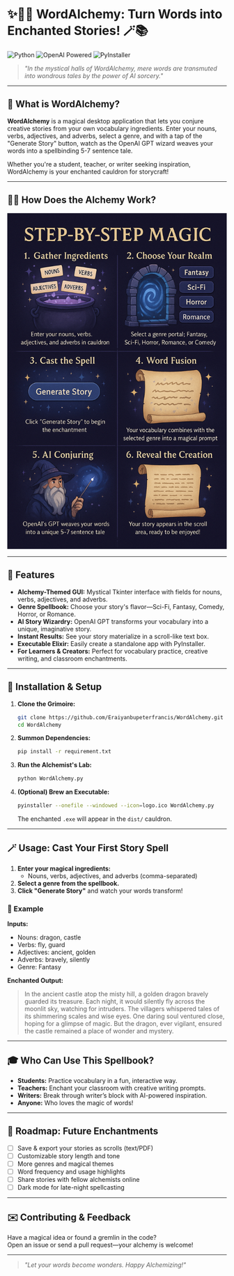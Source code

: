 # ✨🧙‍♂️ WordAlchemy: Turn Words into Enchanted Stories! 🪄📚


![Python](https://img.shields.io/badge/Python-3.11%2B-blue)
![OpenAI Powered](https://img.shields.io/badge/AI-OpenAI_GPT-ff69b4)
![PyInstaller](https://img.shields.io/badge/Build-PyInstaller-4B8BBE)

> *"In the mystical halls of WordAlchemy, mere words are transmuted into wondrous tales by the power of AI sorcery."*

---

## 🧪 What is WordAlchemy?

**WordAlchemy** is a magical desktop application that lets you conjure creative stories from your own vocabulary ingredients. Enter your nouns, verbs, adjectives, and adverbs, select a genre, and with a tap of the "Generate Story" button, watch as the OpenAI GPT wizard weaves your words into a spellbinding 5-7 sentence tale.

Whether you're a student, teacher, or writer seeking inspiration, WordAlchemy is your enchanted cauldron for storycraft!

---

## 🧙‍♀️ How Does the Alchemy Work?

![Step-by-step magic workflow](./Step-by-step_magic_850x1300.png)


---

## 🏺 Features

- **Alchemy-Themed GUI:** Mystical Tkinter interface with fields for nouns, verbs, adjectives, and adverbs.
- **Genre Spellbook:** Choose your story's flavor—Sci-Fi, Fantasy, Comedy, Horror, or Romance.
- **AI Story Wizardry:** OpenAI GPT transforms your vocabulary into a unique, imaginative story.
- **Instant Results:** See your story materialize in a scroll-like text box.
- **Executable Elixir:** Easily create a standalone app with PyInstaller.
- **For Learners & Creators:** Perfect for vocabulary practice, creative writing, and classroom enchantments.

---

## 🧰 Installation & Setup

1. **Clone the Grimoire:**
   ```sh
   git clone https://github.com/Eraiyanbupeterfrancis/WordAlchemy.git
   cd WordAlchemy
   ```

2. **Summon Dependencies:**
   ```sh
   pip install -r requirement.txt
   ```

3. **Run the Alchemist's Lab:**
   ```sh
   python WordAlchemy.py
   ```

4. **(Optional) Brew an Executable:**
   ```sh
   pyinstaller --onefile --windowed --icon=logo.ico WordAlchemy.py
   ```
   The enchanted `.exe` will appear in the `dist/` cauldron.

----

## 🪄 Usage: Cast Your First Story Spell

1. **Enter your magical ingredients:**  
   - Nouns, verbs, adjectives, and adverbs (comma-separated)
2. **Select a genre from the spellbook.**
3. **Click "Generate Story"** and watch your words transform!

### 📝 Example

**Inputs:**
- Nouns: dragon, castle
- Verbs: fly, guard
- Adjectives: ancient, golden
- Adverbs: bravely, silently
- Genre: Fantasy

**Enchanted Output:**
> In the ancient castle atop the misty hill, a golden dragon bravely guarded its treasure. Each night, it would silently fly across the moonlit sky, watching for intruders. The villagers whispered tales of its shimmering scales and wise eyes. One daring soul ventured close, hoping for a glimpse of magic. But the dragon, ever vigilant, ensured the castle remained a place of wonder and mystery.

---

## 🎓 Who Can Use This Spellbook?

- **Students:** Practice vocabulary in a fun, interactive way.
- **Teachers:** Enchant your classroom with creative writing prompts.
- **Writers:** Break through writer’s block with AI-powered inspiration.
- **Anyone:** Who loves the magic of words!

---

## 🔮 Roadmap: Future Enchantments

- [ ] Save & export your stories as scrolls (text/PDF)
- [ ] Customizable story length and tone
- [ ] More genres and magical themes
- [ ] Word frequency and usage highlights
- [ ] Share stories with fellow alchemists online
- [ ] Dark mode for late-night spellcasting

---

## ✉️ Contributing & Feedback

Have a magical idea or found a gremlin in the code?  
Open an issue or send a pull request—your alchemy is welcome!

---

> _"Let your words become wonders. Happy Alchemizing!"_
